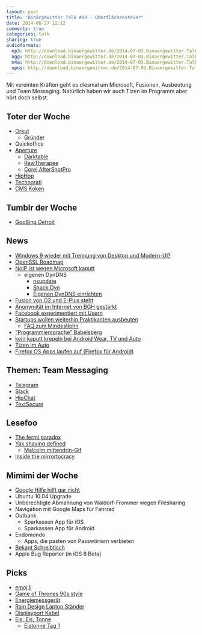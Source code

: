 ```yaml
---
layout: post
title: "Binärgewitter Talk #99 - Oberflächensteuer"
date: 2014-06-27 12:12
comments: true
categories: talk
sharing: true
audioformats:
  mp3: http://download.binaergewitter.de/2014-07-03.Binaergewitter.Talk.99.mp3
  ogg: http://download.binaergewitter.de/2014-07-03.Binaergewitter.Talk.99.ogg
  m4a: http://download.binaergewitter.de/2014-07-03.Binaergewitter.Talk.99.m4a
  opus: http://download.binaergewitter.de/2014-07-03.Binaergewitter.Talk.99.opus
---
```

Mit vereinten Kräften geht es diesmal um Microsoft, Fusionen, Ausbeutung und Team Messaging. Natürlich haben wir auch Tizen im Programm aber hört doch selbst.

## Toter der Woche

- [Orkut](http://en.blog.orkut.com/2014/06/tchau-orkut.html)
    - [Gründer](http://en.wikipedia.org/wiki/Orkut_B%C3%BCy%C3%BCkk%C3%B6kten)
- Quickoffice
- [Aperture](http://arstechnica.com/apple/2014/06/apple-to-cease-development-support-of-pro-photo-app-aperture/)
    - [Darktable](http://www.darktable.org/)
    - [RawTherapee](http://www.rawtherapee.com/)
    - [Corel AfterShotPro](http://www.aftershotpro.com/de/)
- [HipHop](http://gethiphop.net/)
- [Technorati](http://thenextweb.com/insider/2014/06/23/technorati-quietly-killed-its-once-authoritative-blog-ranking-system-in-may)
- [CMS Koken](http://koken.me/)

## Tumblr der Woche

- [GooBing Detroit](http://goobingdetroit.tumblr.com/)

## News

- [Windows 9 wieder mit Trennung von Desktop und Modern-UI?](http://arstechnica.com/information-technology/2014/06/windows-9-rumors-microsoft-backing-away-from-the-metro-world/)
- [OpenSSL Roadmap](http://www.pro-linux.de/news/1/21244/openssl-legt-projektplan-vor.html)
- [NoIP ist wegen Microsoft kaputt](http://www.heise.de/newsticker/meldung/DynDNS-Dienst-Microsoft-stoert-gute-und-boese-NoIP-Nutzer-2247921.html)
    * eigenen DynDNS
        - [nsupdate](https://nsupdate.info/)
        - [Shack Dyn](http://shackspace.de/wiki/doku.php?id=project:dynamicdns)
        - [Eigenen DynDNS einrichten](http://www.thesysadmin.net/eigenen-dyndns-server-betreiben/)
- [Fusion von O2 und E-Plus steht](http://www.heise.de/newsticker/meldung/Bruessel-genehmigt-Fusion-von-O2-und-E-Plus-mit-Auflagen-2246851.html)
- [Anonymität im Internet von BGH gestärkt](http://www.zeit.de/digital/datenschutz/2014-07/bundesgerichtshof-datenschutz-anonymitaet-im-internet)
- [Facebook experimentiert mit Usern](http://thinkprogress.org/media/2014/06/28/3454386/facebook-psychological-experiments/)
- [Startups wollen weiterhin Praktikanten ausbeuten](http://news.siliconallee.com/2014/06/20/guest-column-minimum-wage-plans-would-be-fatal-for-germanys-startup-scene/)
    * [FAQ zum Mindestlohn](http://www.tagesschau.de/wirtschaft/mindestlohn-102~_origin-9377c92e-edba-4132-b7c0-099b61a09019.html)
- ["Programmiersprache" Babelsberg](http://www.heise.de/newsticker/meldung/HPI-stelllt-neue-Programmiersprache-Babelsberg-vor-2243345.html)
- [kein kaputt krepeln bei Android Wear, TV und Auto](http://www.heise.de/newsticker/meldung/Google-verbietet-UI-Anpassungen-bei-Android-Wear-TV-und-Auto-2243165.html)
- [Tizen im Auto](http://www.heise.de/open/meldung/Linux-fuer-Autos-2248968.html)
- [Firefox OS Apps laufen auf (Firefox für Android)](https://hacks.mozilla.org/2014/06/firefox-os-apps-run-on-android/)

## Themen: Team Messaging

- [Telegram](https://telegram.org/apps)
- [Slack](https://slack.com/)
- [HipChat](https://www.hipchat.com/)
- [TextSecure](https://whispersystems.org/)

## Lesefoo

- [The fermi paradox](http://waitbutwhy.com/2014/05/fermi-paradox.html)
- [Yak shaving defined](http://www.hanselman.com/blog/YakShavingDefinedIllGetThatDoneAsSoonAsIShaveThisYak.aspx)
    * [Malcolm mittendrin-Gif](http://imgur.com/t0XHtgJ)
- [Inside the mirrortocracy](http://carlos.bueno.org/2014/06/mirrortocracy.html)

## Mimimi der Woche

- [Google Hilfe hilft gar nicht](https://support.google.com/mail/answer/81126?hl=de)
- Ubuntu 10.04 Upgrade
- Unberechtigte Abmahnung von Waldorf-Frommer wegen Filesharing
- Navigation mit Google Maps für Fahrrad
- Outbank
    - Sparkassen App für iOS
    - Sparkassen App für Android
- Endomondo
    * Apps, die pasten von Passwörtern verbieten
- [Bekant Schreibtisch](http://www.ikea.com/de/de/catalog/products/S69022523/#/S59022533)
- Apple Bug Reporter (in iOS 8 Beta)

## Picks

- [emoj.li](http://emoj.li/)
- [Game of Thrones 90s style](https://www.youtube.com/watch?v=2fPgIIB67bw)
- [Energiemessgerät](http://amzn.to/1ijXh0J)
- [Rain Design Laptop Ständer](http://amzn.to/1mXp1rZ)
- [Displayport Kabel](http://amzn.to/1rphXYa)
- [Eis, Eis, Tonne](https://www.youtube.com/watch?v=PB2Nteh_cSI)
    * [Eistonne Tag 1](https://twitter.com/mertesacker/status/484048840509886464)
